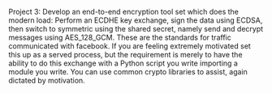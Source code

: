 Project 3: Develop an end-to-end encryption tool set which does the modern load: Perform an ECDHE key exchange, sign the data using ECDSA, then switch to symmetric using the shared secret, namely send and decrypt messages using AES_128_GCM. These are the standards for traffic communicated with facebook. If you are feeling extremely motivated set this up as a served process, but the requirement is merely to have the ability to do this exchange with a Python script you write importing a module you write. You can use common crypto libraries to assist, again dictated by motivation.